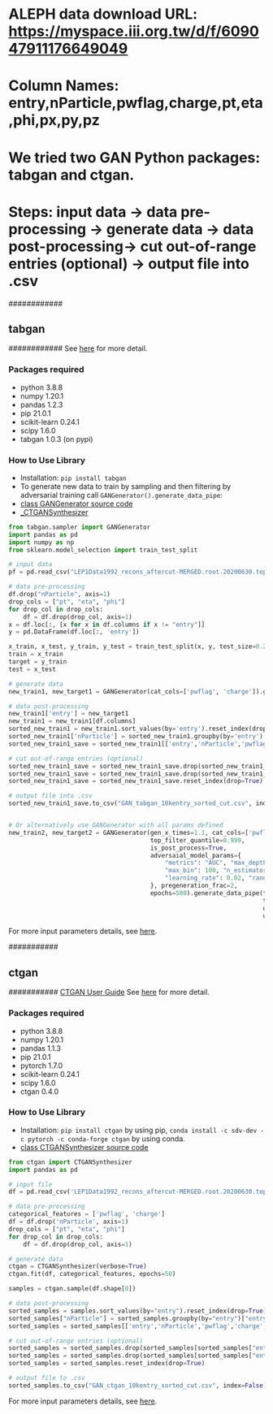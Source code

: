 # ALEPH data download URL: https://myspace.iii.org.tw/d/f/609047911176649049
# Column Names: entry,nParticle,pwflag,charge,pt,eta,phi,px,py,pz

# We tried two GAN Python packages: tabgan and ctgan.
# Steps: input data -> data pre-processing -> generate data -> data post-processing-> cut out-of-range entries (optional) -> output file into .csv

############
## tabgan ##
############
See [here](https://pypi.org/project/tabgan/#description) for more detail.

### Packages required
* python 3.8.8
* numpy 1.20.1
* pandas 1.2.3
* pip 21.0.1
* scikit-learn 0.24.1
* scipy 1.6.0
* tabgan 1.0.3 (on pypi)

### How to Use Library
* Installation: `pip install tabgan`
* To generate new data to train by sampling and then filtering by adversarial training
  call `GANGenerator().generate_data_pipe`:
* [class GANGenerator source code](https://github.com/Diyago/GAN-for-tabular-data/blob/master/src/tabgan/sampler.py)
* [\_CTGANSynthesizer](https://github.com/Diyago/GAN-for-tabular-data/tree/93d45d2c5a66657a6ba0a627294e9a9cc1fc97a7/src/_ctgan)

``` python
from tabgan.sampler import GANGenerator
import pandas as pd
import numpy as np
from sklearn.model_selection import train_test_split

# input data
pf = pd.read_csv("LEP1Data1992_recons_aftercut-MERGED.root.20200630.top100kEntries.csv")

# data pre-processing
df.drop("nParticle", axis=1)
drop_cols = ["pt", "eta", "phi"]
for drop_col in drop_cols:
	df = df.drop(drop_col, axis=1)
x = df.loc[:, [x for x in df.columns if x != "entry"]]
y = pd.DataFrame(df.loc[:, 'entry'])

x_train, x_test, y_train, y_test = train_test_split(x, y, test_size=0.25)
train = x_train
target = y_train
test = x_test

# generate data
new_train1, new_target1 = GANGenerator(cat_cols=['pwflag', 'charge']).generate_data_pipe(train, target, test, )

# data post-processing
new_train1['entry'] = new_target1
new_train1 = new_train1[df.columns]
sorted_new_train1 = new_train1.sort_values(by='entry').reset_index(drop=True)
sorted_new_train1['nParticle'] = sorted_new_train1.groupby(by='entry')['entry'].transform('count')
sorted_new_train1_save = sorted_new_train1[['entry','nParticle','pwflag','charge','px','py','pz']]

# cut out-of-range entries (optional)
sorted_new_train1_save = sorted_new_train1_save.drop(sorted_new_train1_save[sorted_new_train1_save["entry"] < 0].index)
sorted_new_train1_save = sorted_new_train1_save.drop(sorted_new_train1_save[sorted_new_train1_save["entry"] > 100000].index)
sorted_new_train1_save = sorted_new_train1_save.reset_index(drop=True)

# output file into .csv
sorted_new_train1_save.to_csv("GAN_tabgan_10kentry_sorted_cut.csv", index=False)


# Or alternatively use GANGenerator with all params defined
new_train2, new_target2 = GANGenerator(gen_x_times=1.1, cat_cols=['pwflag', 'charge'], bot_filter_quantile=0.001,
                                       top_filter_quantile=0.999,
                                       is_post_process=True,
                                       adversaial_model_params={
                                           "metrics": "AUC", "max_depth": 2,
                                           "max_bin": 100, "n_estimators": 500,
                                           "learning_rate": 0.02, "random_state": 42,
                                       }, pregeneration_frac=2,
                                       epochs=500).generate_data_pipe(train, target,
                                                                      test, deep_copy=True,
                                                                      only_adversarial=False,
                                                                      use_adversarial=True)

```

For more input parameters details, see [here](https://pypi.org/project/tabgan/#description).


###########
## ctgan ##
###########
[CTGAN User Guide](https://sdv.dev/SDV/user_guides/single_table/ctgan.html)
See [here](https://github.com/sdv-dev/CTGAN) for more detail.

### Packages required
* python 3.8.8
* numpy 1.20.1
* pandas 1.1.3
* pip 21.0.1
* pytorch 1.7.0
* scikit-learn 0.24.1
* scipy 1.6.0
* ctgan 0.4.0

### How to Use Library
* Installation: `pip install ctgan` by using pip, `conda install -c sdv-dev -c pytorch -c conda-forge ctgan` by using conda.
* [class CTGANSynthesizer source code](https://github.com/sdv-dev/CTGAN/blob/790c1757ff4e67f50515dee3a16c5f9c5a0ce7cd/ctgan/synthesizers/ctgan.py#L88)

```python
from ctgan import CTGANSynthesizer
import pandas as pd

# input file
df = pd.read_csv('LEP1Data1992_recons_aftercut-MERGED.root.20200630.top100kEntries.csv')

# data pre-processing
categorical_features = ['pwflag', 'charge']
df = df.drop('nParticle', axis=1)
drop_cols = ["pt", "eta", "phi"]
for drop_col in drop_cols:
	df = df.drop(drop_col, axis=1)

# generate data
ctgan = CTGANSynthesizer(verbose=True)
ctgan.fit(df, categorical_features, epochs=50)

samples = ctgan.sample(df.shape[0])

# data post-processing
sorted_samples = samples.sort_values(by="entry").reset_index(drop=True)
sorted_samples["nParticle"] = sorted_samples.groupby(by="entry")["entry"].transform("count")
sorted_samples = sorted_samples[['entry','nParticle','pwflag','charge','px','py','pz']]

# cut out-of-range entries (optional)
sorted_samples = sorted_samples.drop(sorted_samples[sorted_samples["entry"] < 0].index)
sorted_samples = sorted_samples.drop(sorted_samples[sorted_samples["entry"] > 100000].index)
sorted_samples = sorted_samples.reset_index(drop=True)

# output file to .csv
sorted_samples.to_csv("GAN_ctgan_10kentry_sorted_cut.csv", index=False)

```

For more input parameters details, see [here](https://sdv.dev/SDV/user_guides/single_table/ctgan.html#how-to-modify-the-ctgan-hyperparameters).
